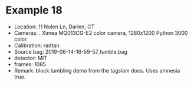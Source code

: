 # Example 18

- Location: 11 Nolen Ln, Darien, CT
- Cameras:
   . Ximea MQ013CG-E2 color camera, 1280x1200 Python 3000 color
- Calibration: radtan
- Source bag: 2019-06-14-16-59-57_tumble.bag
- detector: MIT
- frames: 1085
- Remark: block tumbling demo from the tagslam docs. Uses amnesia true.


